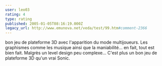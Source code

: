 ```yaml
---
user: leo03
rating: 4
type: rating
published: 2005-01-05T08:16:19.000Z
legacy_url: http://www.emunova.net/veda/test/99.htm#comment-2366
---
```

bon jeu de plateforme 3D avec l'apparition du mode multijoueurs. Les graphismes comme les musique ainsi que la maniabilité... en fait, tout est bien fait. Malgrès un level design peu complexe... C'est plus un bon jeu de plateforme 3D qu'un vrai Sonic.